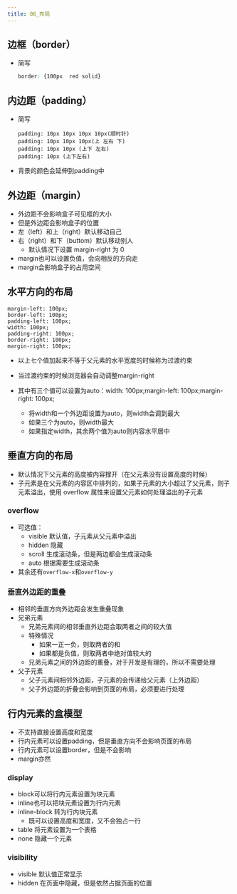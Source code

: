 ```yaml
---
title: 06_布局
---
```

## 边框（border）

- 简写

  ```css
  border: {100px  red solid}
  ```

## 内边距（padding）

- 简写

  ```
  padding: 10px 10px 10px 10px(顺时针)
  padding: 10px 10px 10px(上 左右 下)
  padding: 10px 10px (上下 左右)
  padding: 10px (上下左右)
  ```

- 背景的颜色会延伸到padding中

## 外边距（margin）

- 外边距不会影响盒子可见框的大小
- 但是外边距会影响盒子的位置
- 左（left）和上（right）默认移动自己
- 右（right）和下（buttom）默认移动别人
  - 默认情况下设置 margin-right 为 0
- margin也可以设置负值，会向相反的方向走
- margin会影响盒子的占用空间

## 水平方向的布局

```
margin-left: 100px;
border-left: 100px;
padding-left: 100px;
width: 100px;
padding-right: 100px;
border-right: 100px;
margin-right: 100px;
```

- 以上七个值加起来不等于父元素的水平宽度的时候称为过渡约束

- 当过渡约束的时候浏览器会自动调整margin-right
- 其中有三个值可以设置为auto：width: 100px;margin-left: 100px;margin-right: 100px;
  - 将width和一个外边距设置为auto，则width会调到最大
  - 如果三个为auto，则width最大
  - 如果指定width，其余两个值为auto则内容水平居中

## 垂直方向的布局

- 默认情况下父元素的高度被内容撑开（在父元素没有设置高度的时候）
- 子元素是在父元素的内容区中排列的，如果子元素的大小超过了父元素，则子元素溢出，使用 overflow 属性来设置父元素如何处理溢出的子元素

### overflow

- 可选值：
  - visible 默认值，子元素从父元素中溢出
  - hidden 隐藏
  - scroll 生成滚动条，但是两边都会生成滚动条
  - auto 根据需要生成滚动条
- 其余还有`overflow-x`和`overflow-y`

### 垂直外边距的重叠

- 相邻的垂直方向外边距会发生重叠现象
- 兄弟元素
  - 兄弟元素间的相邻垂直外边距会取两者之间的较大值
  - 特殊情况
    - 如果一正一负，则取两者的和
    - 如果都是负值，则取两者中绝对值较大的
  - 兄弟元素之间的外边距的重叠，对于开发是有理的，所以不需要处理
- 父子元素
  - 父子元素间相邻外边距，子元素的会传递给父元素（上外边距）
  - 父子外边距的折叠会影响到页面的布局，必须要进行处理

## 行内元素的盒模型

- 不支持直接设置高度和宽度
- 行内元素可以设置padding，但是垂直方向不会影响页面的布局
- 行内元素可以设置border，但是不会影响
- margin亦然

### display

- block可以将行内元素设置为块元素
- inline也可以把块元素设置为行内元素
- inline-block 转为行内块元素
  - 既可以设置高度和宽度，又不会独占一行
- table 将元素设置为一个表格
- none 隐藏一个元素

### visibility

- visible 默认值正常显示
- hidden 在页面中隐藏，但是依然占据页面的位置
